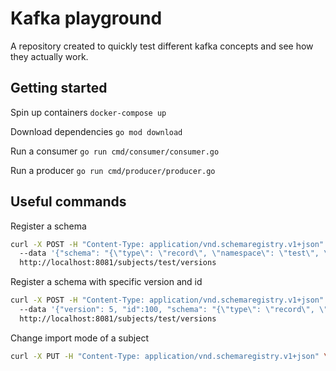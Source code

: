 # Kafka playground
A repository created to quickly test different kafka concepts and see how they actually work.

## Getting started
Spin up containers
`docker-compose up`

Download dependencies
`go mod download`

Run a consumer
`go run cmd/consumer/consumer.go`

Run a producer 
`go run cmd/producer/producer.go`

## Useful commands
Register a schema
```sh
curl -X POST -H "Content-Type: application/vnd.schemaregistry.v1+json" \                                                                                                              ✹
  --data '{"schema": "{\"type\": \"record\", \"namespace\": \"test\", \"name\": \"Test\", \"fields\": [{\"name\": \"id1\",\"type\": \"int\"}, {\"name\":\"name\", \"type\": \"string\"}]}"}' \
  http://localhost:8081/subjects/test/versions
```

Register a schema with specific version and id
```sh
curl -X POST -H "Content-Type: application/vnd.schemaregistry.v1+json" \                                                                                                            ⏎ ✹
  --data '{"version": 5, "id":100, "schema": "{\"type\": \"record\", \"namespace\": \"test\", \"name\": \"Test\", \"fields\": [{\"name\":\"new\",\"type\":\"string\", \"default\":\"undefined\"},{\"name\": \"id\",\"type\": \"int\"}, {\"name\":\"newname\", \"type\": \"string\"}]}"}' \
  http://localhost:8081/subjects/test/versions
```

Change import mode of a subject
```sh
curl -X PUT -H "Content-Type: application/vnd.schemaregistry.v1+json" \\n  --data '{"mode":"IMPORT"}' \\n  http://localhost:8081/mode/test\?force\=true
```
